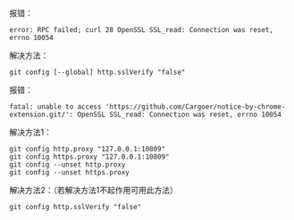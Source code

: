 报错：

`error: RPC failed; curl 28 OpenSSL SSL_read: Connection was reset, errno 10054`

解决方法：

```shell
git config [--global] http.sslVerify "false"
```



报错：

`fatal: unable to access 'https://github.com/Cargoer/notice-by-chrome-extension.git/': OpenSSL SSL_read: Connection was reset, errno 10054`

解决方法1：

```shell
git config http.proxy "127.0.0.1:10809"
git config https.proxy "127.0.0.1:10809"
git config --unset http.proxy
git config --unset https.proxy
```

解决方法2：（若解决方法1不起作用可用此方法）

```shell
git config http.sslVerify "false"
```


